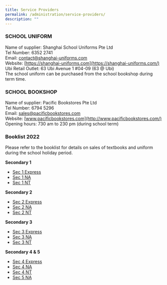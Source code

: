 ```yaml
---
title: Service Providers
permalink: /administration/service-providers/
description: ""
---
```

### SCHOOL UNIFORM 
Name of supplier: Shanghai School Uniforms Pte Ltd <br> 
Tel Number: 6352 2741  <br>
Email:&nbsp;[contact@shanghai-uniforms.com](mailto:contact@shanghai-uniforms.com)  <br>
Website:&nbsp;[https://shanghai-uniforms.com](https://shanghai-uniforms.com/)  <br>
Ubi Retail Outlet: 63 Ubi Avenue 1 #04-09 (63 @ Ubi)   <br>
The school uniform can be purchased from the school bookshop during term time.

### **SCHOOL BOOKSHOP**  

Name of supplier: Pacific Bookstores Pte Ltd <br>
Tel Number: 6794 5296 <br>
Email:&nbsp;[sales@pacificbookstores.com](mailto:sales@pacificbookstores.com) <br>
Website:&nbsp;[www.pacificbookstores.com](http://www.pacificbookstores.com/) <br>
Opening hours: 730 am to 230 pm (during school term)

### Booklist 2022
Please refer to the booklist for details on sales of textbooks and uniform during the school holiday period.


**Secondary 1**
* [Sec 1 Express](/files/1exp%202023.pdf)
* [Sec 1 NA](/files/1na%202023.pdf)
* [Sec 1 NT](/files/1nt%202023.pdf)

**Secondary 2**
* [Sec 2 Express](/files/2exp%202023.pdf)
* [Sec 2 NA](/files/2na%202023.pdf)
* [Sec 2 NT](/files/2nt%202023.pdf)

**Secondary 3**
* [Sec 3 Express](/files/3exp%202023.pdf)
* [Sec 3 NA](/files/3na%202023.pdf)
* [Sec 3 NT](/files/3nt%202023.pdf)

**Secondary 4 &amp; 5**
* [Sec 4 Express](/files/4exp%202023.pdf)
* [Sec 4 NA](/files/4na%202023.pdf)
* [Sec 4 NT](/files/4nt%202023.pdf)
* [Sec 5 NA](/files/5na%202023.pdf)